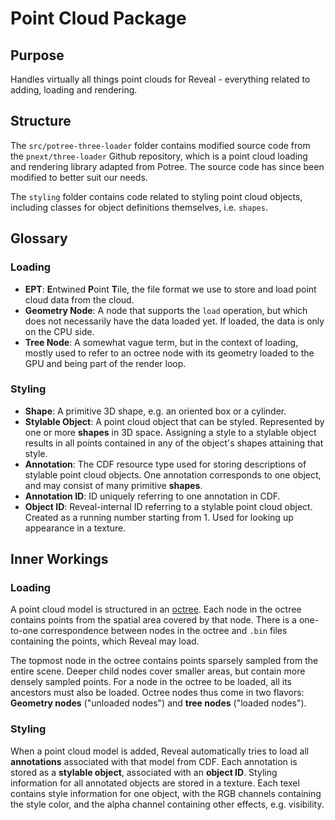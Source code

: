 # Point Cloud Package

## Purpose

Handles virtually all things point clouds for Reveal - everything related to adding, loading and rendering.

## Structure

The `src/potree-three-loader` folder contains modified source code from the `pnext/three-loader` Github repository, which is a point cloud loading and rendering library adapted from Potree. The source code has since been modified to better suit our needs.

The `styling` folder contains code related to styling point cloud objects, including classes for object definitions themselves, i.e. `shapes`.

## Glossary

### Loading

- **EPT**: **E**ntwined **P**oint **T**ile, the file format we use to store and load point cloud data from the cloud.
- **Geometry Node**: A node that supports the `load` operation, but which does not necessarily have the data loaded yet. If loaded, the data is only on the CPU side.
- **Tree Node**: A somewhat vague term, but in the context of loading, mostly used to refer to an octree node with its geometry loaded to the GPU and being part of the render loop.

### Styling

- **Shape**: A primitive 3D shape, e.g. an oriented box or a cylinder.
- **Stylable Object**: A point cloud object that can be styled. Represented by one or more **shapes** in 3D space. Assigning a style to a stylable object results in all points contained in any of the object's shapes attaining that style.
- **Annotation**: The CDF resource type used for storing descriptions of stylable point cloud objects. One annotation corresponds to one object, and may consist of many primitive **shapes**.
- **Annotation ID**: ID uniquely referring to one annotation in CDF.
- **Object ID**: Reveal-internal ID referring to a stylable point cloud object. Created as a running number starting from 1. Used for looking up appearance in a texture.

## Inner Workings

### Loading

A point cloud model is structured in an [octree](https://en.wikipedia.org/wiki/Octree). Each node in the octree contains points from the spatial area covered by that node. There is a one-to-one correspondence between nodes in the octree and `.bin` files containing the points, which Reveal may load.

The topmost node in the octree contains points sparsely sampled from the entire scene. Deeper child nodes cover smaller areas, but contain more densely sampled points. For a node in the octree to be loaded, all its ancestors must also be loaded. Octree nodes thus come in two flavors: **Geometry nodes** ("unloaded nodes") and **tree nodes** ("loaded nodes").

### Styling

When a point cloud model is added, Reveal automatically tries to load all **annotations** associated with that model from CDF. Each annotation is stored as a **stylable object**, associated with an **object ID**. Styling information for all annotated objects are stored in a texture. Each texel contains style information for one object, with the RGB channels containing the style color, and the alpha channel containing other effects, e.g. visibility.
